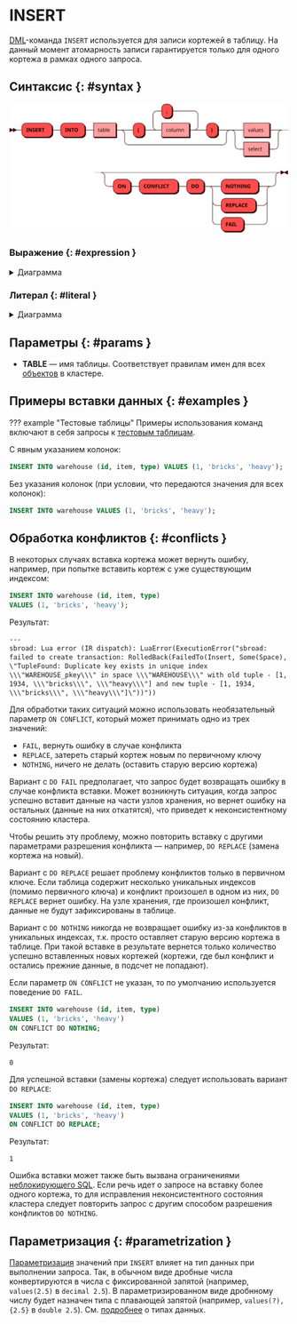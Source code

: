 # INSERT

[DML](dml.md)-команда `INSERT` используется для записи кортежей в
таблицу. На данный момент атомарность записи гарантируется только для
одного кортежа в рамках одного запроса.

## Синтаксис {: #syntax }

![Insert](../../images/ebnf/insert.svg)

### Выражение {: #expression }

<details><summary>Диаграмма</summary><p>
![Expression](../../images/ebnf/expression.svg)
</p></details>

### Литерал {: #literal }

<details><summary>Диаграмма</summary><p>
![Literal](../../images/ebnf/literal.svg)
</p></details>

## Параметры {: #params }

* **TABLE** — имя таблицы. Соответствует правилам имен для всех
  [объектов](object.md) в кластере.


## Примеры вставки данных {: #examples }

??? example "Тестовые таблицы"
    Примеры использования команд включают в себя запросы к [тестовым
    таблицам](../legend.md).

С явным указанием колонок:

```sql
INSERT INTO warehouse (id, item, type) VALUES (1, 'bricks', 'heavy');
```

Без указания колонок (при условии, что передаются значения для всех колонок):

```sql
INSERT INTO warehouse VALUES (1, 'bricks', 'heavy');
```

## Обработка конфликтов {: #conflicts }

В некоторых случаях вставка кортежа может вернуть ошибку, например, при
попытке вставить кортеж с уже существующим индексом:

```sql
INSERT INTO warehouse (id, item, type)
VALUES (1, 'bricks', 'heavy');
```

Результат:

```
---
sbroad: Lua error (IR dispatch): LuaError(ExecutionError("sbroad: failed to create transaction: RolledBack(FailedTo(Insert, Some(Space), \"TupleFound: Duplicate key exists in unique index \\\"WAREHOUSE_pkey\\\" in space \\\"WAREHOUSE\\\" with old tuple - [1, 1934, \\\"bricks\\\", \\\"heavy\\\"] and new tuple - [1, 1934, \\\"bricks\\\", \\\"heavy\\\"]\"))"))
```

Для обработки таких ситуаций можно использовать необязательный параметр
`ON CONFLICT`, который может принимать одно из трех значений:

- `FAIL`, вернуть ошибку в случае конфликта
- `REPLACE`, затереть старый кортеж новым по первичному ключу
- `NOTHING`, ничего не делать (оставить старую версию кортежа)

Вариант с `DO FAIL` предполагает, что запрос будет возвращать ошибку в
случае конфликта вставки. Может возникнуть ситуация, когда запрос
успешно вставит данные на части узлов хранения, но вернет ошибку на
остальных (данные на них откатятся), что приведет к неконсистентному
состоянию кластера.

Чтобы решить эту проблему, можно повторить вставку с другими параметрами
разрешения конфликта — например, `DO REPLACE` (замена кортежа на новый).

Вариант с `DO REPLACE` решает проблему конфликтов только в первичном
ключе. Если таблица содержит несколько уникальных индексов (помимо
первичного ключа) и конфликт произошел в одном из них, `DO REPLACE`
вернет ошибку. На узле хранения, где произошел конфликт, данные не будут
зафиксированы в таблице.

Вариант с `DO NOTHING` никогда не возвращает ошибку из-за конфликтов в
уникальных индексах, т.к. просто оставляет старую версию кортежа в
таблице. При такой вставке в результате вернется только количество
успешно вставленных новых кортежей (кортежи, где был конфликт и остались
прежние данные, в подсчет не попадают).

Если параметр `ON CONFLICT` не указан, то по умолчанию используется
поведение `DO FAIL`.

```sql
INSERT INTO warehouse (id, item, type)
VALUES (1, 'bricks', 'heavy')
ON CONFLICT DO NOTHING;
```

Результат:

```
0
```

Для успешной вставки (замены кортежа) следует использовать вариант `DO
REPLACE`:

```sql
INSERT INTO warehouse (id, item, type)
VALUES (1, 'bricks', 'heavy')
ON CONFLICT DO REPLACE;
```

Результат:

```
1
```

Ошибка вставки может также быть вызвана ограничениями [неблокирующего
SQL](non_block.md). Если речь идет о запросе на вставку более одного
кортежа, то для исправления неконсистентного состояния кластера следует
повторить запрос с другим способом разрешения конфликтов `DO NOTHING`.

## Параметризация {: #parametrization }

[Параметризация](parametrization.md) значений при `INSERT` влияет на тип
данных при выполнении запроса. Так, в обычном виде дробные числа
конвертируются в числа с фиксированной запятой (например, `values(2.5)`
в `decimal 2.5`). В параметризированном виде дробнному числу будет
назначен типа с плавающей запятой (например, `values(?), {2.5}` в
`double 2.5`). См. [подробнее](../sql_types.md) о типах данных.
